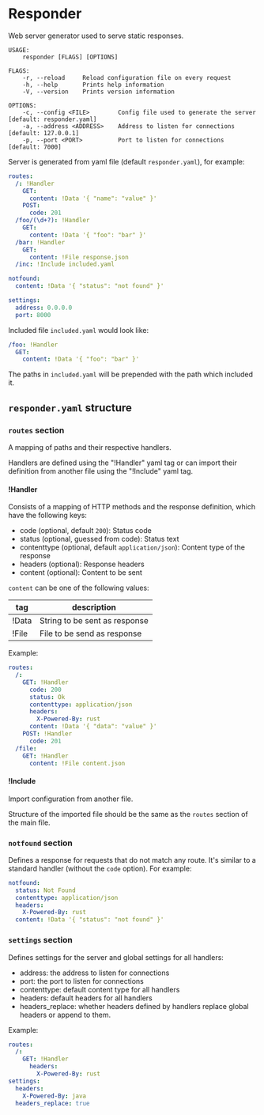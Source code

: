 # Responder

Web server generator used to serve static responses.

```
USAGE:
    responder [FLAGS] [OPTIONS]

FLAGS:
    -r, --reload     Reload configuration file on every request
    -h, --help       Prints help information
    -V, --version    Prints version information

OPTIONS:
    -c, --config <FILE>        Config file used to generate the server [default: responder.yaml]
    -a, --address <ADDRESS>    Address to listen for connections [default: 127.0.0.1]
    -p, --port <PORT>          Port to listen for connections [default: 7000]
```

Server is generated from yaml file (default `responder.yaml`), for example:

```yaml
routes:
  /: !Handler
    GET:
      content: !Data '{ "name": "value" }'
    POST:
      code: 201
  /foo/(\d+?): !Handler
    GET:
      content: !Data '{ "foo": "bar" }'
  /bar: !Handler
    GET:
      content: !File response.json
  /inc: !Include included.yaml

notfound:
  content: !Data '{ "status": "not found" }'

settings:
  address: 0.0.0.0
  port: 8000
```

Included file `included.yaml` would look like:

```yaml
/foo: !Handler
  GET:
    content: !Data '{ "foo": "bar" }'
```

The paths in `included.yaml` will be prepended with the path which included it.

## `responder.yaml` structure

### `routes` section

A mapping of paths and their respective handlers.

Handlers are defined using the "!Handler" yaml tag or can import their definition from another file using the "!Include" yaml tag.

#### !Handler

Consists of a mapping of HTTP methods and the response definition, which have the following keys:

* code (optional, default `200`): Status code
* status (optional, guessed from code): Status text
* contenttype (optional, default `application/json`): Content type of the response
* headers (optional): Response headers
* content (optional): Content to be sent

`content` can be one of the following values:

tag   | description
------|------------------------------
!Data | String to be sent as response
!File | File to be send as response

Example:

```yaml
routes:
  /:
    GET: !Handler
      code: 200
      status: Ok
      contenttype: application/json
      headers:
        X-Powered-By: rust
      content: !Data '{ "data": "value" }'
    POST: !Handler
      code: 201
  /file:
    GET: !Handler
      content: !File content.json
```

#### !Include

Import configuration from another file.

Structure of the imported file should be the same as the `routes` section of the main file.

### `notfound` section

Defines a response for requests that do not match any route. It's similar to a
standard handler (without the `code` option). For example:

```yaml
notfound:
  status: Not Found
  contenttype: application/json
  headers:
    X-Powered-By: rust
  content: !Data '{ "status": "not found" }'
```

### `settings` section

Defines settings for the server and global settings for all handlers:

* address: the address to listen for connections
* port: the port to listen for connections
* contenttype: default content type for all handlers
* headers: default headers for all handlers
* headers_replace: whether headers defined by handlers replace global headers or
append to them.

Example:

```yaml
routes:
  /:
    GET: !Handler
      headers:
        X-Powered-By: rust
settings:
  headers:
    X-Powered-By: java
  headers_replace: true
```
